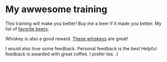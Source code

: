 # My awwesome training
This training will make you better!
Buy me a beer if it made you better.
My list of [favorite beers](beers.md).

Whiskey is also a good reward.
[These whiskeys](whiskeys.md) are great!

I would also love some feedback.
Personal feedback is the best
Helpful feedback is awarded with great coffee.
I prefer tea. :)
